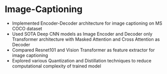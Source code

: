 # Image-Captioning
<ul>
  <li> Implemented Encoder-Decoder architecture for image captioning on MS COCO dataset</li>
  <li> Used SOTA Deep CNN models as Image Encoder and Decoder only Transformer architecture with Masked Attention and Cross Attention as Decoder</li>
  <li> Compared Resnet101 and Vision Transformer as feature extractor for image captioning</li>
  <li> Explored various Quantization and Distillation techniques to reduce computational complexity of trained model</li>
</ul>
